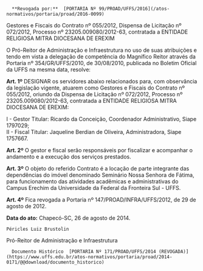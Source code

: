       **Revogada por:**  [PORTARIA Nº 99/PROAD/UFFS/2016](/atos-normativos/portaria/proad/2016-0099) 

   Gestores e Fiscais do Contrato nº 055/2012, Dispensa de Licitação nº 072/2012, Processo nº 23205.009080/2012-63, contratada a ENTIDADE RELIGIOSA MITRA DIOCESANA DE EREXIM  

O Pró-Reitor de Administração e Infraestrutura no uso de suas atribuições e tendo em vista a delegação de competência do Magnífico Reitor através da Portaria nº 354/GR/UFFS/2010, de 30/08/2010, publicada no Boletim Oficial da UFFS na mesma data, resolve:

 **Art. 1º** DESIGNAR os servidores abaixo relacionados para, com observância da legislação vigente, atuarem como Gestores e Fiscais do Contrato nº 055/2012, oriundo da Dispensa de Licitação nº 072/2012, Processo nº 23205.009080/2012-63, contratada a ENTIDADE RELIGIOSA MITRA DIOCESANA DE EREXIM:

 I - Gestor Titular: Ricardo da Conceição, Coordenador Administrativo, Siape 1797029;  
II - Fiscal Titular: Jaqueline Berdian de Oliveira, Administradora, Siape 1757667.

 **Art. 2º** O gestor e fiscal serão responsáveis por fiscalizar e acompanhar o andamento e a execução dos serviços prestados.

 **Art. 3º** O objeto do referido Contrato é a locação de parte integrante das dependências do imóvel denominado Seminário Nossa Senhora de Fátima, para funcionamento das atividades acadêmicas e administrativas do Campus Erechim da Universidade da Federal da Fronteira Sul - UFFS.

 **Art. 4º** Fica revogada a Portaria nº 147/PROAD/INFRA/UFFS/2012, de 29 de agosto de 2012.

   **Data do ato:** Chapecó-SC, 26 de agosto de 2014.   
 

    Péricles Luiz Brustolin   
 Pró-Reitor de Administração e Infraestrutura 

      Documento Histórico  [PORTARIA Nº 171/PROAD/UFFS/2014 (REVOGADA)](https://www.uffs.edu.br/atos-normativos/portaria/proad/2014-0171/@@download/documento_historico)     
      
